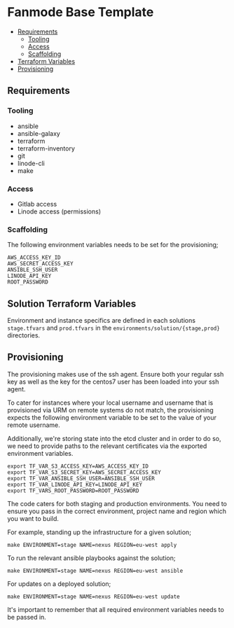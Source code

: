 # Fanmode Base Template

 * [Requirements](#requirements)
    * [Tooling](#tooling)
    * [Access](#access)
    * [Scaffolding](#scaffolding)
 * [Terraform Variables](#terraform-variables)
 * [Provisioning](#provisioning)

## Requirements

### Tooling

* ansible
* ansible-galaxy
* terraform
* terraform-inventory
* git
* linode-cli
* make

### Access

* Gitlab access
* Linode access (permissions)

### Scaffolding

The following environment variables needs to be set for the provisioning;

```
AWS_ACCESS_KEY_ID
AWS_SECRET_ACCESS_KEY
ANSIBLE_SSH_USER
LINODE_API_KEY
ROOT_PASSWORD
```

## Solution Terraform Variables

Environment and instance specifics are defined in each solutions `stage.tfvars` and `prod.tfvars` in the `environments/solution/{stage,prod}` directories.

## Provisioning

The provisioning makes use of the ssh agent. Ensure both your regular ssh key as well as the key for the centos7 user has been loaded into your ssh agent.

To cater for instances where your local username and username that is provisioned via URM on remote systems do not match, the provisioning expects the following environment variable to be set to the value of your remote username.

Additionally, we're storing state into the etcd cluster and in order to do so, we need to provide paths to the relevant certificates via the exported environment variables.

```
export TF_VAR_S3_ACCESS_KEY=AWS_ACCESS_KEY_ID
export TF_VAR_S3_SECRET_KEY=AWS_SECRET_ACCESS_KEY
export TF_VAR_ANSIBLE_SSH_USER=ANSIBLE_SSH_USER
export TF_VAR_LINODE_API_KEY=LINODE_API_KEY
export TF_VARS_ROOT_PASSWORD=ROOT_PASSWORD
```

The code caters for both staging and production environments. You need to ensure you pass in the correct environment, project name and region which you want to build.

For example, standing up the infrastructure for a given solution;

```
make ENVIRONMENT=stage NAME=nexus REGION=eu-west apply
```

To run the relevant ansible playbooks against the solution;

```
make ENVIRONMENT=stage NAME=nexus REGION=eu-west ansible
```

For updates on a deployed solution;

```
make ENVIRONMENT=stage NAME=nexus REGION=eu-west update
```

It's important to remember that all required environment variables needs to be passed in.

